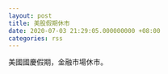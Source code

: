 ```yaml
---
layout: post
title: 美股假期休市
date: 2020-07-03 21:29:05.000000000 +08:00
categories: rss
---
```


美國國慶假期，金融市場休市。
